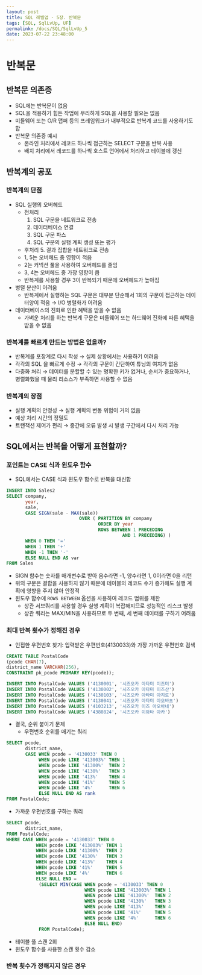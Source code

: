 ```yaml
---
layout: post
title: SQL 레벨업 - 5장. 반복문
tags: [SQL, SqlLvUp, UF]
permalink: /docs/SQL/SqlLvUp_5
date: 2023-07-22 23:48:00
---
```

# 반복문
## 반복문 의존증
- SQL에는 반복문이 없음
- SQL을 적용하기 힘든 작업에 무리하게 SQL을 사용할 필요는 없음
- 미들웨어 또는 O/R 맵퍼 등의 프레임워크가 내부적으로 반복계 코드를 사용하기도 함
- 반복문 의존증 예시
  - 온라인 처리에서 레코드 하나씩 접근하는 SELECT 구문을 반복 사용
  - 배치 처리에서 레코드를 하나씩 호스트 언어에서 처리하고 테이블에 갱신
## 반복계의 공포
### 반복계의 단점
- SQL 실행의 오버헤드
  - 전처리
    1. SQL 구문을 네트워크로 전송
    2. 데이터베이스 연결
    3. SQL 구문 파스
    4. SQL 구문의 실행 계획 생성 또는 평가
  - 후처리
    5. 결과 집합을 네트워크로 전송
  - 1, 5는 오버헤드 중 영향이 적음
  - 2는 커넥션 풀을 사용하여 오버헤드를 줄임
  - 3, 4는 오버헤드 중 가장 영향이 큼
  - 반복계를 사용할 경우 3이 반복되기 때문에 오버헤드가 높아짐
- 병렬 분산이 어려움
  - 반복계에서 실행하는 SQL 구문은 대부분 단순해서 1회의 구문이 접근하는 데이터양이 적음 → I/O 병렬화가 어려움
- 데이터베이스의 진화로 인한 혜택을 받을 수 없음
  - 가벼운 처리를 하는 반복계 구문은 미들웨어 또는 하드웨어 진화에 따른 혜택을 받을 수 없음
### 반복계를 빠르게 만드는 방법은 없을까?
- 반복계를 포장계로 다시 작성 → 실제 상황에서는 사용하기 어려움
- 각각의 SQL 을 빠르게 수정 → 각각의 구문이 간단하여 튜닝의 여지가 없음
- 다중화 처리 → 데이터를 분할할 수 있는 명확한 키가 없거나, 순서가 중요하거나, 병렬화했을 때 물리 리소스가 부족하면 사용할 수 없음
### 반복계의 장점
- 실행 계획의 안정성 → 실행 계획의 변동 위험이 거의 없음
- 예상 처리 시간의 정밀도
- 트랜잭션 제어가 편리 → 중간에 오류 발생 시 발생 구간에서 다시 처리 가능
## SQL에서는 반복을 어떻게 표현할까?
### 포인트는 CASE 식과 윈도우 함수
- SQL에서는 CASE 식과 윈도우 함수로 반복을 대신함
```sql
INSERT INTO Sales2
SELECT company,
       year,
       sale,
       CASE SIGN(sale - MAX(sale))
                           OVER ( PARTITION BY company
                                  ORDER BY year
                                  ROWS BETWEEN 1 PRECEDING
                                           AND 1 PRECEDING) )
       WHEN 0 THEN '='
       WHEN 1 THEN '+'
       WHEN -1 THEN '-'
       ELSE NULL END AS var
FROM Sales
```
- SIGN 함수는 숫자를 매개변수로 받아 음수라면 -1, 양수라면 1, 0이라면 0을 리턴
- 위의 구문은 결합을 사용하지 않기 때문에 테이블의 레코드 수가 증가해도 실행 계획에 영향을 주지 않아 안정적
- 윈도우 함수에 `ROWS BETWEEN` 옵션을 사용하여 레코드 범위를 제한
  - 상관 서브쿼리를 사용할 경우 실행 계획이 복잡해지므로 성능적인 리스크 발생
  - 상관 쿼리는 MAX/MIN을 사용하므로 두 번째, 세 번째 데이터를 구하기 어려움
### 최대 반복 횟수가 정해진 경우
- 인접한 우편번호 찾기: 입력받은 우편번호(4130033)와 가장 가까운 우편번호 검색
```sql
CREATE TABLE PostalCode
(pcode CHAR(7),
district_name VARCHAR(256),
CONSTRAINT pk_pcode PRIMARY KEY(pcode));

INSERT INTO PostalCode VALUES ('4130001', '시즈오카 아타미 이즈미')
INSERT INTO PostalCode VALUES ('4130002', '시즈오카 아타미 이즈산')
INSERT INTO PostalCode VALUES ('4130103', '시즈오카 아타미 아지로')
INSERT INTO PostalCode VALUES ('4130041', '시즈오카 아타미 아오바초')
INSERT INTO PostalCode VALUES ('4103213', '시즈오카 이즈 아오바네')
INSERT INTO PostalCode VALUES ('4380824', '시즈오카 이와타 아카')
```
- 결국, 순위 붙이기 문제
  - 우편번호 순위를 매기는 쿼리
```sql
SELECT pcode,
       district_name,
       CASE WHEN pcode = '4130033' THEN 0
            WHEN pcode LIKE '413003%' THEN 1
            WHEN pcode LIKE '41300%'  THEN 2
            WHEN pcode LIKE '4130%'   THEN 3
            WHEN pcode LIKE '413%'    THEN 4
            WHEN pcode LIKE '41%'     THEN 5
            WHEN pcode LIKE '4%'      THEN 6
            ELSE NULL END AS rank
FROM PostalCode;
```

  - 가까운 우편번호를 구하는 쿼리
```sql
SELECT pcode,
       district_name,
FROM PostalCode;
WHERE CASE WHEN pcode = '4130033' THEN 0
           WHEN pcode LIKE '413003%' THEN 1
           WHEN pcode LIKE '41300%'  THEN 2
           WHEN pcode LIKE '4130%'   THEN 3
           WHEN pcode LIKE '413%'    THEN 4
           WHEN pcode LIKE '41%'     THEN 5
           WHEN pcode LIKE '4%'      THEN 6
           ELSE NULL END = 
            (SELECT MIN(CASE WHEN pcode = '4130033' THEN 0
                             WHEN pcode LIKE '413003%' THEN 1
                             WHEN pcode LIKE '41300%'  THEN 2
                             WHEN pcode LIKE '4130%'   THEN 3
                             WHEN pcode LIKE '413%'    THEN 4
                             WHEN pcode LIKE '41%'     THEN 5
                             WHEN pcode LIKE '4%'      THEN 6
                             ELSE NULL END)
            FROM PostalCode);
```
  - 테이블 풀 스캔 2회
- 윈도우 함수를 사용한 스캔 횟수 감소
### 반복 횟수가 정해지지 않은 경우